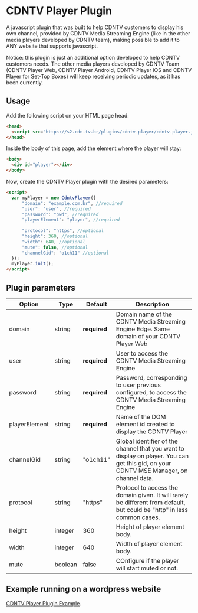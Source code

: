 # CDNTV Player Plugin

A javascript plugin that was built to help CDNTV customers to display his own channel, provided by CDNTV Media Streaming Engine (like in the other media players developed by CDNTV team), making possible to add it to ANY website that supports javascript.

Notice: this plugin is just an additional option developed to help CDNTV customers needs. The other media players developed by CDNTV Team (CDNTV Player Web, CDNTV Player Android, CDNTV Player iOS and CDNTV Player for Set-Top Boxes) will keep receiving periodic updates, as it has been currently.

## Usage

Add the following script on your HTML page head:
```html
<head>
  <script src="https://s2.cdn.tv.br/plugins/cdntv-player/cdntv-player.js"></script>
</head>
```

Inside the body of this page, add the element where the player will stay:
```html
<body>
  <div id="player"></div>
</body>
```

Now, create the CDNTV Player plugin with the desired parameters:
```html
<script>
  var myPlayer = new CdntvPlayer({
      "domain": "example.com.br", //required
      "user": "user", //required
      "password": "pwd", //required
      "playerElement": "player", //required
  
      "protocol": "https", //optional
      "height": 360, //optional
      "width": 640, //optional
      "mute": false, //optional
      "channelGid": "o1ch11" //optional
  });
  myPlayer.init();
</script>
```

## Plugin parameters

Option | Type | Default | Description
------ | ---- | ------- | -----------
domain | string | **required** | Domain name of the CDNTV Media Streaming Engine Edge. Same domain of your CDNTV Player Web
user | string | **required** | User to access the CDNTV Media Streaming Engine
password | string | **required** | Password, corresponding to user previous configured, to access the CDNTV Media Streaming Engine
playerElement | string | **required** | Name of the DOM element id created to display the CDNTV Player
channelGid | string | "o1ch11" | Global identifier of the channel that you want to display on player. You can get this gid, on your CDNTV MSE Manager, on channel data.
protocol | string | "https" | Protocol to access the domain given. It will rarely be different from default, but could be "http" in less common cases.
height | integer | 360 | Height of player element body.
width | integer | 640 | Width of player element body.
mute | boolean | false | COnfigure if the player will start muted or not.

## Example running on a wordpress website

[CDNTV Player Plugin Example](http://cdn.tv.br/cdntv-player).
